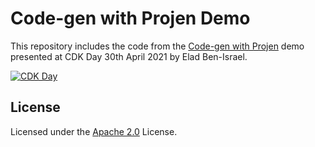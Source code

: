 # Code-gen with Projen Demo

This repository includes the code from the [Code-gen with Projen] demo presented
at CDK Day 30th April 2021 by Elad Ben-Israel.

[Code-gen with Projen]: https://www.youtube.com/watch?v=5p2QfolwP7U&t=10938s

[![CDK Day](https://img.youtube.com/vi/5p2QfolwP7U/0.jpg)](https://www.youtube.com/watch?v=5p2QfolwP7U&t=10938s)

## License

Licensed under the [Apache 2.0](./LICENSE) License.
